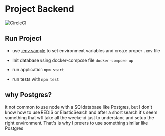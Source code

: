 # Project Backend

![CircleCI](https://circleci.com/gh/andarms/backend-bdb.svg?style=svg&circle-token=bc58e9fab641f2e5ff17baab33b45c3c9d3a716f)

## Run Project

- use [.env.sample](.env.sample) to set environment variables and create proper `.env` file
- Init database using docker-compose file `docker-compose up`
- run application `npm start`

- run tests with `npm test`

## why Postgres?

it not common to use node with a SQl database like Postgres, but I don't know how to use REDIS or ElasticSearch and after a short search it's seem something that will take all the weekend just to understand and setup the right environment. That's is why I prefers to use something similar like Postgres
